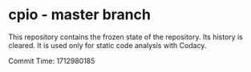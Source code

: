 # cpio - master branch

This repository contains the frozen state of the repository.
Its history is cleared. It is used only for static code
analysis with Codacy.

Commit Time: 1712980185